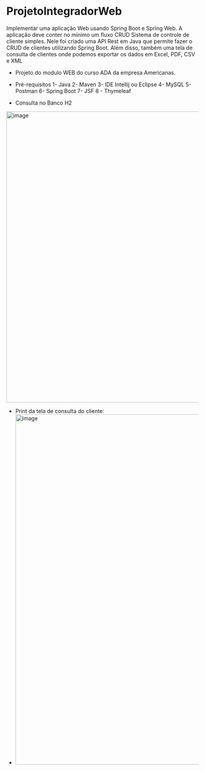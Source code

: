 # ProjetoIntegradorWeb
Implementar uma aplicação Web usando Spring Boot e Spring Web. A aplicação deve conter no mínimo um fluxo CRUD
Sistema de controle de cliente simples. Nele foi criado uma API Rest em Java que permite fazer o CRUD de clientes utilizando Spring Boot. Além disso, também uma tela de consulta de clientes onde podemos exportar os dados em Excel, PDF, CSV e XML 
- Projeto do modulo WEB do curso ADA da empresa Americanas.

- Pré-requisitos
1- Java
2- Maven
3- IDE Intellij ou Eclipse
4- MySQL
5- Postman
6- Spring Boot
7- JSF
8 - Thymeleaf

- Consulta no Banco H2
<img width="761" alt="image" src="https://user-images.githubusercontent.com/84106538/222539831-b917db35-b595-4255-9b00-493320f95c1f.png">

- Print da tela de consulta do cliente:
- <img width="916" alt="image" src="https://user-images.githubusercontent.com/84106538/222540113-f6d54bc9-8540-4ede-b9d3-a834ecfe1c46.png">

